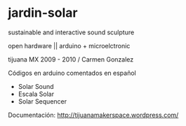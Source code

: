jardin-solar
============

sustainable and interactive sound sculpture 

open hardware || arduino + microelctronic

tijuana MX 2009 - 2010 / Carmen Gonzalez

Códigos en arduino comentados en español

- Solar Sound
- Escala Solar
- Solar Sequencer

Documentación: http://tijuanamakerspace.wordpress.com/
